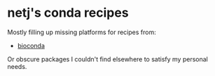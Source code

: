 # netj's conda recipes

Mostly filling up missing platforms for recipes from:

* [bioconda](https://bioconda.github.io)

Or obscure packages I couldn't find elsewhere to satisfy my personal needs.
